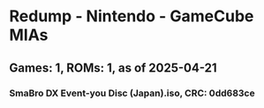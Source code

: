 # Redump - Nintendo - GameCube MIAs
## Games: 1, ROMs: 1, as of 2025-04-21

### SmaBro DX Event-you Disc (Japan).iso, CRC: 0dd683ce
